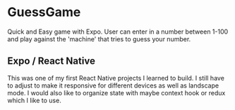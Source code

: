 # GuessGame
Quick  and Easy game with Expo.
User can enter in a number between 1-100 and play against the 'machine' that tries to guess your number.

## Expo / React Native
This was one of my first React Native projects I learned to build.
I still have to adjust to make it responsive for different devices as well as landscape mode.
I would also like to organize state with maybe context hook or redux which I like to use.
